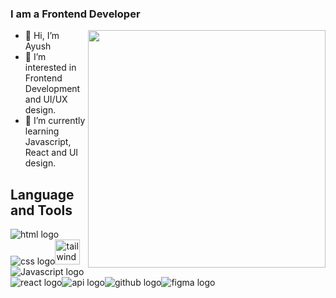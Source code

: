 ### I am a Frontend Developer

<img align="right" width= "380" src="https://camo.githubusercontent.com/5ddf73ad3a205111cf8c686f687fc216c2946a75005718c8da5b837ad9de78c9/68747470733a2f2f7468756d62732e6766796361742e636f6d2f4576696c4e657874446576696c666973682d736d616c6c2e676966">

- 👋 Hi, I’m Ayush
- 👀 I’m interested in Frontend Development and UI/UX design.
- 🌱 I’m currently learning Javascript, React and UI design.


## Language and Tools

<img src="https://camo.githubusercontent.com/54ff9041b80bf8f5a338e4de64c26009bbd815322ca74d77acbc5321e6de562e/68747470733a2f2f696d672e69636f6e73382e636f6d2f65787465726e616c2d74616c2d72657669766f2d736861646f772d74616c2d72657669766f2f34302f3030303030302f65787465726e616c2d68746d6c2d352d69732d612d736f6674776172652d736f6c7574696f6e2d737461636b2d746861742d646566696e65732d7468652d70726f706572746965732d616e642d6265686176696f72732d6f662d7765622d706167652d6c6f676f2d736861646f772d74616c2d72657669766f2e706e67" alt="html logo"><img src="https://camo.githubusercontent.com/dc75aee770dff630309493116eeebd6a39c7042e4e94780a5e6c8f107bebe76f/68747470733a2f2f696d672e69636f6e73382e636f6d2f636f6c6f722f34382f3030303030302f637373332e706e67" alt="css logo"><img src="https://tailwindcss.com/_next/static/media/social-square.b622e290e82093c36cca57092ffe494f.jpg" width="40" alt="tailwind css logo"><img src="https://camo.githubusercontent.com/84c2586aa67309f6fa224fdf5fdf33a633239375397a8e753ac1e7cc727f5458/68747470733a2f2f696d672e69636f6e73382e636f6d2f636f6c6f722f34382f3030303030302f6a6176617363726970742d2d76312e706e67" alt="Javascript logo"><img src="https://camo.githubusercontent.com/38b72f440cbf774558b9399b27bf659066e94b1eddc4510a9607ced1f028f6d0/68747470733a2f2f696d672e69636f6e73382e636f6d2f636f6c6f722f34382f3030303030302f72656163742d6e61746976652e706e67" alt="react logo"><img src="https://camo.githubusercontent.com/e88977520fe9d3069d1a71945e75e3ad5a7d3993d46f98f980ee5ebbe1a2ef2d/68747470733a2f2f696d672e69636f6e73382e636f6d2f6d6174657269616c2d6f75746c696e65642f34382f3030303030302f6170692d73657474696e67732e706e67" alt="api logo"><img src="https://camo.githubusercontent.com/454c65e3e4c6a2b18774194998de300599c5a9472b1e58a16e7d893f6dbe3760/68747470733a2f2f696d672e69636f6e73382e636f6d2f676c7970682d6e6575652f34382f3030303030302f6769746875622e706e67" alt="github logo"><img src="https://camo.githubusercontent.com/c53e01bba2d0abbd5b73019fca355bb2560f4cd1a567ce239dbb53ba3f129515/68747470733a2f2f696d672e69636f6e73382e636f6d2f636f6c6f722f34382f3030303030302f6669676d612d2d76312e706e67" alt="figma logo">




